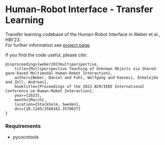 # Human-Robot Interface - Transfer Learning

Transfer learning codebase of the Human-Robot Interface in Weber et al., HRI'23.  
For further information see [project page](https://github.com/dnlwbr/Multiperspective-Teaching).

If you find the code useful, please cite:  
```
@inproceedings{weber2023multiperspective,
    title={Multiperspective Teaching of Unknown Objects via Shared-gaze-based Multimodal Human-Robot Interaction},
    author={Weber, Daniel and Fuhl, Wolfgang and Kasneci, Enkelejda and Zell, Andreas},
    booktitle={Proceedings of the 2023 ACM/IEEE International Conference on Human-Robot Interaction},
    year={2023},
    month={March},
    location={Stockholm, Sweden},
    doi={10.1145/3568162.3578627}
}
```


### Requirements
- pycocotools
